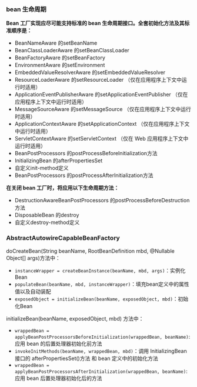 ### bean 生命周期
**Bean 工厂实现应尽可能支持标准的 bean 生命周期接口。全套初始化方法及其标准顺序是：**
- BeanNameAware 的setBeanName
- BeanClassLoaderAware 的setBeanClassLoader
- BeanFactoryAware 的setBeanFactory
- EnvironmentAware 的setEnvironment
- EmbeddedValueResolverAware 的setEmbeddedValueResolver
- ResourceLoaderAware 的setResourceLoader （仅在应用程序上下文中运行时适用）
- ApplicationEventPublisherAware 的setApplicationEventPublisher （仅在应用程序上下文中运行时适用）
- MessageSourceAware 的setMessageSource （仅在应用程序上下文中运行时适用）
- ApplicationContextAware 的setApplicationContext （仅在应用程序上下文中运行时适用）
- ServletContextAware 的setServletContext （仅在 Web 应用程序上下文中运行时适用）
- BeanPostProcessors 的postProcessBeforeInitialization方法
- InitializingBean 的afterPropertiesSet
- 自定义init-method定义
- BeanPostProcessors 的postProcessAfterInitialization方法

**在关闭 bean 工厂时，将应用以下生命周期方法：**
- DestructionAwareBeanPostProcessors 的postProcessBeforeDestruction方法
- DisposableBean 的destroy
- 自定义destroy-method定义

### AbstractAutowireCapableBeanFactory
doCreateBean(String beanName, RootBeanDefinition mbd, @Nullable Object[] args)方法中：
- `instanceWrapper = createBeanInstance(beanName, mbd, args)`：实例化 Bean
- `populateBean(beanName, mbd, instanceWrapper)`：填充bean定义中的属性值以及自动装配
- `exposedObject = initializeBean(beanName, exposedObject, mbd)`：初始化Bean

initializeBean(beanName, exposedObject, mbd) 方法中：
- `wrappedBean = applyBeanPostProcessorsBeforeInitialization(wrappedBean, beanName)`: 应用 bean 的后置处理器初始化前方法
- `invokeInitMethods(beanName, wrappedBean, mbd)`：调用 InitializingBean 接口的 afterPropertiesSet()方法 和 bean 定义中的初始化方法
- `wrappedBean = applyBeanPostProcessorsAfterInitialization(wrappedBean, beanName)`: 应用 bean 后置处理器初始化后的方法